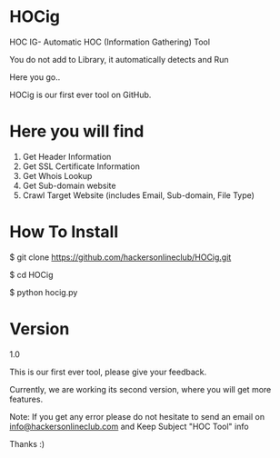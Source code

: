 # HOCig
HOC IG- Automatic HOC (Information Gathering) Tool

You do not add to Library, it automatically detects and Run

Here you go..

HOCig is our first ever tool on GitHub.


# Here you will find

1. Get Header Information
2. Get SSL Certificate Information
3. Get Whois Lookup
4. Get Sub-domain website
5. Crawl Target Website (includes Email, Sub-domain, File Type)

# How To Install

$ git clone https://github.com/hackersonlineclub/HOCig.git

$ cd HOCig

$ python hocig.py

# Version
1.0


This is our first ever tool, please give your feedback. 


Currently, we are working its second version, where you will get more features.

Note: If you get any error please do not hesitate to send an email on info@hackersonlineclub.com and Keep Subject "HOC Tool" info

Thanks :)
